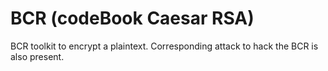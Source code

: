 # BCR (codeBook Caesar RSA)

BCR toolkit to encrypt a plaintext. Corresponding attack to hack the BCR is also present.